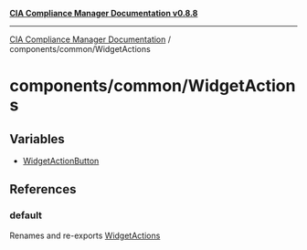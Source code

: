 [**CIA Compliance Manager Documentation v0.8.8**](../../../README.md)

***

[CIA Compliance Manager Documentation](../../../modules.md) / components/common/WidgetActions

# components/common/WidgetActions

## Variables

- [WidgetActionButton](variables/WidgetActionButton.md)

## References

### default

Renames and re-exports [WidgetActions](../../variables/WidgetActions.md)
